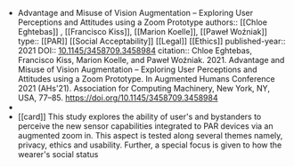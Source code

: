 - Advantage and Misuse of Vision Augmentation – Exploring User Perceptions and Attitudes using a Zoom Prototype
  authors:: [[Chloe Eghtebas]] , [[Francisco Kiss]], [[Marion Koelle]], [[Paweł Woźniak]] 
  type:: [[PAR]] [[Social Acceptability]] [[Legal]] [[Ethics]] 
  published-year:: 2021
  DOI:: [10.1145/3458709.3458984](https://doi.org/10.1145/3458709.3458984) 
  citation:: Chloe Eghtebas, Francisco Kiss, Marion Koelle, and Paweł Woźniak. 2021. Advantage and Misuse of Vision Augmentation – Exploring User Perceptions and Attitudes using a Zoom Prototype. In Augmented Humans Conference 2021 (AHs'21). Association for Computing Machinery, New York, NY, USA, 77–85. https://doi.org/10.1145/3458709.3458984
-
- [[card]] This study explores the ability of user's and bystanders to perceive the new sensor capabilities integrated to PAR devices via an augmented zoom in. This aspect is tested along several themes namely, privacy, ethics and usability. Further, a special focus is given to how the wearer's social status